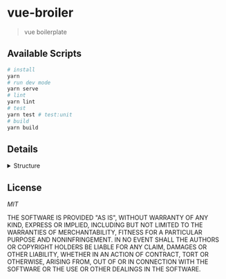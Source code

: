 # vue-broiler
> vue boilerplate

## Available Scripts

```bash
# install
yarn
# run dev mode
yarn serve
# lint
yarn lint
# test
yarn test # test:unit
# build
yarn build
```

## Details

<details><summary>Structure</summary>

```
.
├── config                        #
|   └── storybook                 # storybook settings
|       ├── addons.js             #
|       └── config.js             #
├── node_modules/**               #
├── public/**                     # builded project   
├── src                           # app source code (js|jsx source)
|   ├── assets/**                 #
|   ├── components/**             # reusable components
|   ├── plugins                   #
|   |   └── firebase.js           #
|   ├── store                     #
|   |   ├── modules/**            # 
|   |   ├── index.js              #
|   |   └── mutation-types.js     #
|   ├── stories/**                #
|   ├── views                     # pages
|   ├── App.vue                   #
|   ├── main.js                   #
|   └── router.js                 #
├── tests/**                      #
├── .gitignore                    #
├── .prettierrc                   #
├── babel.config.js               #
├── package.json                  # package.json
├── README.md                     # README file
└── yarn.lock                     # yarn lock file
```

</details>

## License

*MIT*

THE SOFTWARE IS PROVIDED "AS IS", WITHOUT WARRANTY OF ANY KIND, EXPRESS OR
IMPLIED, INCLUDING BUT NOT LIMITED TO THE WARRANTIES OF MERCHANTABILITY,
FITNESS FOR A PARTICULAR PURPOSE AND NONINFRINGEMENT. IN NO EVENT SHALL THE
AUTHORS OR COPYRIGHT HOLDERS BE LIABLE FOR ANY CLAIM, DAMAGES OR OTHER
LIABILITY, WHETHER IN AN ACTION OF CONTRACT, TORT OR OTHERWISE, ARISING FROM,
OUT OF OR IN CONNECTION WITH THE SOFTWARE OR THE USE OR OTHER DEALINGS IN
THE SOFTWARE.